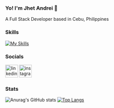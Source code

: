 ### Yo! I'm Jhet Andrei 👋

A Full Stack Developer based in Cebu, Philippines

### Skills

[![My Skills](https://skillicons.dev/icons?i=js,html,css,bootstrap,git,java,php,jquery,spring,react,laravel)](https://skillicons.dev)

### Socials

[<img src='https://cdn.jsdelivr.net/npm/simple-icons@3.0.1/icons/linkedin.svg' alt='linkedin' height='40'>](https://www.linkedin.com/in/jhet-andrei-dizon-0ba0782a2/)  [<img src='https://cdn.jsdelivr.net/npm/simple-icons@3.0.1/icons/instagram.svg' alt='instagram' height='40'>](https://www.instagram.com/jhiiiitt/)  


### Stats

![Anurag's GitHub stats](https://github-readme-stats.vercel.app/api?username=schrodinger41&show_icons=true&theme=radical) [![Top Langs](https://github-readme-stats.vercel.app/api/top-langs/?username=shrodinger41)](https://github.com/schrodinger41/github-readme-stats)
